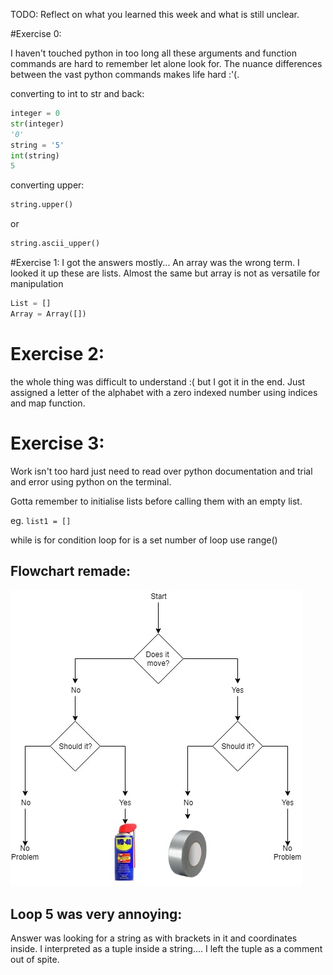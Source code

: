 TODO: Reflect on what you learned this week and what is still unclear.

#Exercise 0:

I haven't touched python in too long all these arguments and function commands are hard to remember let alone look for. The nuance differences between the vast python commands makes life hard :'(.

converting to int to str and back:
```python
integer = 0
str(integer)
'0'
string = '5'
int(string)
5
```

converting upper:
```python
string.upper()
```
or
```python
string.ascii_upper()
```

#Exercise 1:
I got the answers mostly...
An array was the wrong term. I looked it up these are lists. Almost the same but array is not as versatile for manipulation

```python
List = []
Array = Array([])
```


# Exercise 2:
the whole thing was difficult to understand :( but I got it in the end. Just assigned a letter of the alphabet with a zero indexed number using indices and map function.

# Exercise 3:
Work isn't too hard just need to read over python documentation and trial and error using python on the terminal.

Gotta remember to initialise lists before calling them with an empty list.

eg. `list1 = []`

while is for condition loop
for is a set number of loop use range()

## Flowchart remade:
![Flowchart](WD40_Ducttape.jpg)

## Loop 5 was very annoying: 
Answer was looking for a string as with brackets in it and coordinates inside. I interpreted as a tuple inside a string.... I left the tuple as a comment out of spite.